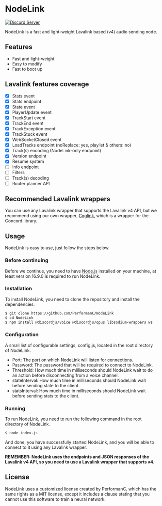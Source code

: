 # NodeLink

[![Discord Server](https://img.shields.io/discord/1036045973039890522?color=5865F2&logo=discord&logoColor=white)](https://discord.gg/YcaK3puy49)

NodeLink is a fast and light-weight Lavalink based (v4) audio sending node.

## Features

- Fast and light-weight
- Easy to modify
- Fast to boot up

## Lavalink features coverage

- [x] Stats event
- [x] Stats endpoint
- [x] State event
- [x] PlayerUpdate event
- [x] TrackStart event
- [x] TrackEnd event
- [x] TrackException event
- [x] TrackStuck event
- [x] WebSocketClosed event
- [x] LoadTracks endpoint (noReplace: yes, playlist & others: no)
- [x] Track(s) encoding (NodeLink-only endpoint)
- [x] Version endpoint
- [x] Resume system
- [ ] Info endpoint
- [ ] Filters
- [ ] Track(s) decoding
- [ ] Router planner API

## Recommended Lavalink wrappers

You can use any Lavalink wrapper that supports the Lavalink v4 API, but we recommend using our own wrapper, [Coglink](https://github.com/PerformanC/Coglink), which is a wrapper for the Concord library.

## Usage

NodeLink is easy to use, just follow the steps below.

### Before continuing

Before we continue, you need to have [Node.js](https://nodejs.org/en/) installed on your machine, at least version 16.9.0 is required to run NodeLink.

### Installation

To install NodeLink, you need to clone the repository and install the dependencies.

```bash
$ git clone https://github.com/PerformanC/NodeLink
$ cd NodeLink
$ npm install @discordjs/voice @discordjs/opus libsodium-wrappers ws
```

### Configuration

A small list of configurable settings, config.js, located in the root directory of NodeLink.

* Port: The port on which NodeLink will listen for connections.
* Password: The password that will be required to connect to NodeLink.
* Threshold: How much time in milliseconds should NodeLink wait to do an action before disconnecting from a voice channel.
* stateInterval: How much time in milliseconds should NodeLink wait before sending state to the client.
* statsInterval: How much time in milliseconds should NodeLink wait before sending stats to the client.

### Running

To run NodeLink, you need to run the following command in the root directory of NodeLink.

```bash
$ node index.js
```

And done, you have successfully started NodeLink, and you will be able to connect to it using any Lavalink wrapper.

**REMEMBER: NodeLink uses the endpoints and JSON responses of the Lavalink v4 API, so you need to use a Lavalink wrapper that supports v4.**

## License

NodeLink uses a customized license created by PerformanC, which has the same rights as a MIT license, except it includes a clause stating that you cannot use this software to train a neural network.
